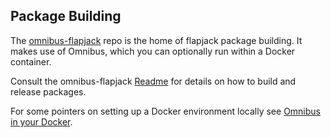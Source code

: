 ## Package Building

The [omnibus-flapjack](https://github.com/flapjack/omnibus-flapjack) repo is the home of flapjack package building. It makes use of Omnibus, which you can optionally run within a Docker container.

Consult the omnibus-flapjack [Readme](https://github.com/flapjack/omnibus-flapjack/blob/master/README.md) for details on how to build and release packages.

For some pointers on setting up a Docker environment locally see [Omnibus in your Docker](Omnibus-In-Your-Docker.md).

